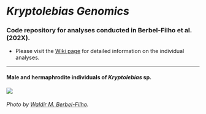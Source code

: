 # _Kryptolebias Genomics_

### Code repository for analyses conducted in Berbel-Filho et al. (202X).

- Please visit the [Wiki page](https://github.com/layka-pacheco/KryptolebiasGenomics/wiki) for detailed information on the individual analyses.

***


#### Male and hermaphrodite individuals of _Kryptolebias_ sp.

![](https://github.com/layka-pacheco/KryptolebiasGenomics/blob/main/KG--Pipeline/KG--GitHubAuxiliaryFiles/KG--RepositoryImage.jpeg)

###### Photo by [Waldir M. Berbel-Filho](https://github.com/waldirmbf).

